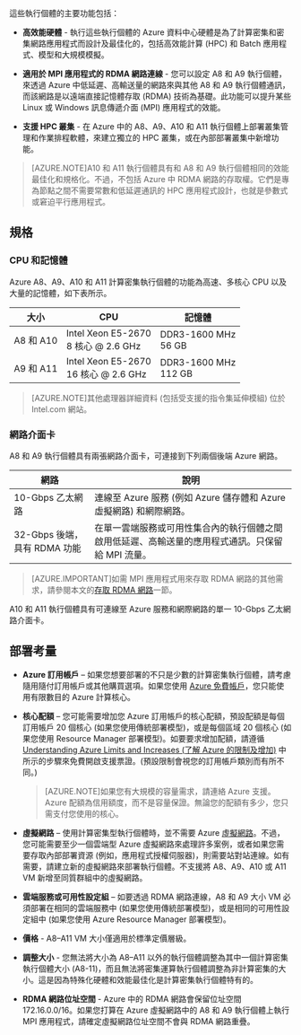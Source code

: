 
這些執行個體的主要功能包括：

* **高效能硬體** - 執行這些執行個體的 Azure 資料中心硬體是為了計算密集和密集網路應用程式而設計及最佳化的，包括高效能計算 (HPC) 和 Batch 應用程式、模型和大規模模擬。

* **適用於 MPI 應用程式的 RDMA 網路連線** - 您可以設定 A8 和 A9 執行個體，來透過 Azure 中低延遲、高輸送量的網路來與其他 A8 和 A9 執行個體通訊，而該網路是以遠端直接記憶體存取 (RDMA) 技術為基礎。此功能可以提升某些 Linux 或 Windows 訊息傳遞介面 (MPI) 應用程式的效能。

* **支援 HPC 叢集** - 在 Azure 中的 A8、A9、A10 和 A11 執行個體上部署叢集管理和作業排程軟體，來建立獨立的 HPC 叢集，或在內部部署叢集中新增功能。

>[AZURE.NOTE]A10 和 A11 執行個體具有和 A8 和 A9 執行個體相同的效能最佳化和規格化。不過，不包括 Azure 中 RDMA 網路的存取權。它們是專為節點之間不需要常數和低延遲通訊的 HPC 應用程式設計，也就是參數式或窘迫平行應用程式。


## 規格

### CPU 和記憶體

Azure A8、A9、A10 和 A11 計算密集執行個體的功能為高速、多核心 CPU 以及大量的記憶體，如下表所示。

大小 | CPU | 記憶體
------------- | ----------- | ----------------
A8 和 A10 | Intel Xeon E5-2670<br/>8 核心 @ 2.6 GHz | DDR3-1600 MHz<br/>56 GB
A9 和 A11 | Intel Xeon E5-2670<br/>16 核心 @ 2.6 GHz | DDR3-1600 MHz<br/>112 GB


>[AZURE.NOTE]其他處理器詳細資料 (包括受支援的指令集延伸模組) 位於 Intel.com 網站。

### 網路介面卡

A8 和 A9 執行個體具有兩張網路介面卡，可連接到下列兩個後端 Azure 網路。


網路 | 說明
-------- | -----------
10-Gbps 乙太網路 | 連線至 Azure 服務 (例如 Azure 儲存體和 Azure 虛擬網路) 和網際網路。
32-Gbps 後端，具有 RDMA 功能 | 在單一雲端服務或可用性集合內的執行個體之間啟用低延遲、高輸送量的應用程式通訊。只保留給 MPI 流量。


>[AZURE.IMPORTANT]如需 MPI 應用程式用來存取 RDMA 網路的其他需求，請參閱本文的[存取 RDMA 網路](#access-to-the-rdma-network)一節。

A10 和 A11 執行個體具有可連線至 Azure 服務和網際網路的單一 10-Gbps 乙太網路介面卡。

## 部署考量

* **Azure 訂用帳戶** – 如果您想要部署的不只是少數的計算密集執行個體，請考慮隨用隨付訂用帳戶或其他購買選項。如果您使用 [Azure 免費帳戶](https://azure.microsoft.com/free/)，您只能使用有限數目的 Azure 計算核心。

* **核心配額** – 您可能需要增加您 Azure 訂用帳戶的核心配額，預設配額是每個訂用帳戶 20 個核心 (如果您使用傳統部署模型)，或是每個區域 20 個核心 (如果您使用 Resource Manager 部署模型)。如要要求增加配額，請遵循 [Understanding Azure Limits and Increases (了解 Azure 的限制及增加)](https://azure.microsoft.com/blog/2014/06/04/azure-limits-quotas-increase-requests/) 中所示的步驟來免費開啟支援票證。(預設限制會視您的訂用帳戶類別而有所不同。)

    >[AZURE.NOTE]如果您有大規模的容量需求，請連絡 Azure 支援。Azure 配額為信用額度，而不是容量保證。無論您的配額有多少，您只需支付您使用的核心。

* **虛擬網路** – 使用計算密集型執行個體時，並不需要 Azure [虛擬網路](https://azure.microsoft.com/documentation/services/virtual-network/)。不過，您可能需要至少一個雲端型 Azure 虛擬網路來處理許多案例，或者如果您需要存取內部部署資源 (例如，應用程式授權伺服器)，則需要站對站連線。如有需要，請建立新的虛擬網路來部署執行個體。不支援將 A8、A9、A10 或 A11 VM 新增至同質群組中的虛擬網路。

* **雲端服務或可用性設定組** – 如要透過 RDMA 網路連線，A8 和 A9 大小 VM 必須部署在相同的雲端服務中 (如果您使用傳統部署模型)，或是相同的可用性設定組中 (如果您使用 Azure Resource Manager 部署模型)。

* **價格** - A8–A11 VM 大小僅適用於標準定價層級。

* **調整大小** - 您無法將大小為 A8–A11 以外的執行個體調整為其中一個計算密集執行個體大小 (A8-11)，而且無法將密集運算執行個體調整為非計算密集的大小。這是因為特殊化硬體和效能最佳化是計算密集執行個體特有的。

* **RDMA 網路位址空間** - Azure 中的 RDMA 網路會保留位址空間 172.16.0.0/16。如果您打算在 Azure 虛擬網路中的 A8 和 A9 執行個體上執行 MPI 應用程式，請確定虛擬網路位址空間不會與 RDMA 網路重疊。

<!---HONumber=AcomDC_0810_2016---->